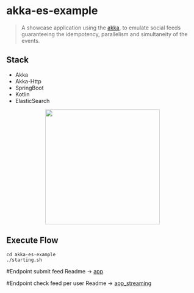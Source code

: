 # akka-es-example
> A showcase application using the [akka](https://akka.io/ "akka"), to emulate social feeds guaranteeing the idempotency, parallelism and simultaneity of the events.

## Stack
*   Akka
*   Akka-Http
*   SpringBoot
*   Kotlin
*   ElasticSearch



<p align="center">
  <img src="https://github.com/WagnerCarvalho/akka-es-example/tree/master/.github/flowStreaming.png" width="300">
</p>



## Execute Flow
```
cd akka-es-example
./starting.sh
```

#Endpoint submit feed
Readme -> [app](https://github.com/WagnerCarvalho/akka-es-example/blob/master/app/README.md "app")

#Endpoint check feed per user
Readme -> [app_streaming](https://github.com/WagnerCarvalho/akka-es-example/blob/master/app_streaming/README.md "app_streaming")

